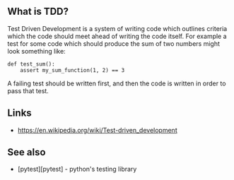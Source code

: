 ## What is TDD?
Test Driven Development is a system of writing code which outlines criteria which the code should meet ahead of writing the code itself. For example a test for some code which should produce the sum of two numbers might look something like:
```
def test_sum():
    assert my_sum_function(1, 2) == 3
```
A failing test should be written first, and then the code is written in order to pass that test.

## Links
- https://en.wikipedia.org/wiki/Test-driven_development

## See also
- [pytest][pytest] - python's testing library

<!-- Embedded links -->
[1]: https://github.com/nchristie/tech_notes/blob/master/x/xxx.md
